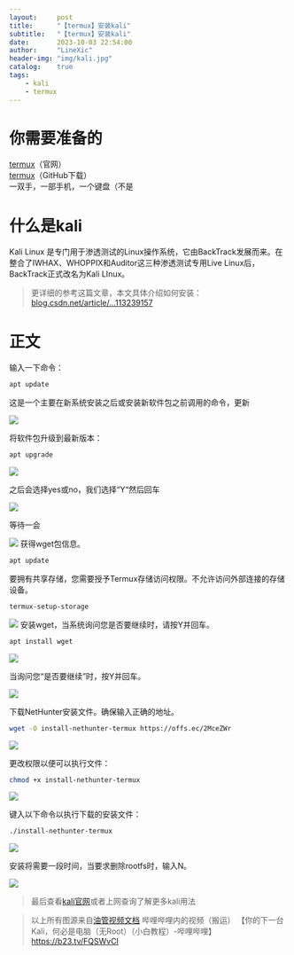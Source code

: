 ```yaml
---
layout:     post
title:      "【termux】安装kali"
subtitle:   "【termux】安装kali"
date:       2023-10-03 22:54:00
author:     "LineXic"
header-img: "img/kali.jpg"
catalog:    true
tags:
    - kali
    - termux
---
```


# 你需要准备的

[termux](https://termux.dev/en/ "termux")（官网）<br/>
[termux](https://github.com/termux/termux-app/releases/download/v0.118.0/termux-app_v0.118.0+github-debug_arm64-v8a.apkhttp://)（GitHub下载）<br/>
一双手，一部手机，一个键盘（不是

# 什么是kali

Kali Linux 是专门用于渗透测试的Linux操作系统，它由BackTrack发展而来。在整合了IWHAX、WHOPPIX和Auditor这三种渗透测试专用Live Linux后，BackTrack正式改名为Kali LInux。

>更详细的参考这篇文章，本文具体介绍如何安装：
[blog.csdn.net/article/...113239157](https://blog.csdn.net/qq_45740212/article/details/113239157 "blog.csdn.net/article/...113239157")

# 正文

输入一下命令：
```bash
apt update
```
这是一个主要在新系统安装之后或安装新软件包之前调用的命令，更新

![](https://img.linexic.top/file/fcec169b4c4bdc28e6692.png)

将软件包升级到最新版本：

```bash
apt upgrade
```

![](https://img.linexic.top/file/997a7e8810ccbb902d011.png)

之后会选择yes或no，我们选择“Y“然后回车

![](https://img.linexic.top/file/5c703eff23100a60ae00e.png)

等待一会

![](https://img.linexic.top/file/0353798d81cbb65577657.png)
获得wget包信息。

```bash
apt update
```

要拥有共享存储，您需要授予Termux存储访问权限。不允许访问外部连接的存储设备。

```bash
termux-setup-storage
```

![](https://img.linexic.top/file/ac06eeb33eb0cb1765721.png)
安装wget，当系统询问您是否要继续时，请按Y并回车。

```bash
apt install wget
```

![](https://img.linexic.top/file/90ac854bb0bc1172ab3ce.png)

当询问您“是否要继续”时，按Y并回车。

![](https://img.linexic.top/file/174877f0922981ab33a38.png)

下载NetHunter安装文件。确保输入正确的地址。

```bash
wget -O install-nethunter-termux https://offs.ec/2MceZWr
```

![](https://img.linexic.top/file/de3e7875b950eb41bf838.png)

更改权限以便可以执行文件：

```bash
chmod +x install-nethunter-termux
```

![](https://img.linexic.top/file/3cb3772ea606cb8178dbf.png)

键入以下命令以执行下载的安装文件：
```bash
./install-nethunter-termux
```

![](https://img.linexic.top/file/c0eca379366d830ef94d1.png)

安装将需要一段时间，当要求删除rootfs时，输入N。

![](https://img.linexic.top/file/698982ac5796d86bf37cf.png)

>最后查看[kali官网](https://www.kali.org/ "kali官网")或者上网查询了解更多kali用法

>以上所有图源来自[油管视频文档](https://m.youtube.com/watch?v=KxOGyuGq0Ts&t=186s "油管视频文档")
哔哩哔哩内的视频（搬运）
【你的下一台Kali，何必是电脑（无Root）（小白教程）-哔哩哔哩】 https://b23.tv/FQSWvCI
